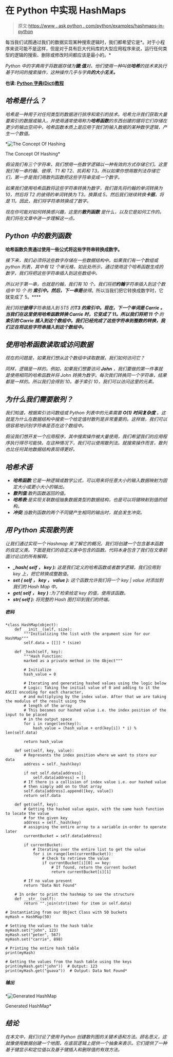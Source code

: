# 在 Python 中实现 HashMaps

> 原文:[https://www . ask python . com/python/examples/hashmaps-in-python](https://www.askpython.com/python/examples/hashmaps-in-python)

每当我们试图通过我们的数据实现某种搜索逻辑时，我们都希望它是*。对于小程序来说可能不是这样，但是对于具有巨大代码库的大型应用程序来说，运行任何类型的逻辑的搜索、删除或修改时间都应该是最小的。*

*Python 中的字典用于将数据存储为**键:值**对。他们使用一种叫做**哈希**的技术来执行基于时间的搜索操作，这种操作几乎与字典**的大小无关。***

****也读: [Python 字典(Dict)教程](https://www.askpython.com/python/dictionary/python-dictionary-dict-tutorial)****

## *哈希是什么？*

*哈希是一种用于对任何类型的数据进行排序和索引的技术。哈希允许我们获取大量要索引的数据或输入，并使用通常使用称为**哈希函数**的东西创建的键将它们存储在更少的输出空间中，哈希函数本质上是应用于我们的输入数据的某种数学逻辑，产生一个数值。*

*![The Concept Of Hashing](../Images/436828387dcc8caebc2927d2c16d345b.png)

The Concept Of Hashing* 

*假设我们有三个字符串，我们想用一些数学逻辑以一种有效的方式存储它们。这里我们有一串约翰、彼得、T1 和 T2、凯莉和 T3。所以如果你想用散列法存储它们，第一步是我们用散列函数把这些字符串变成一个数字。*

*如果我们使用哈希函数将这些字符串转换为数字，我们首先将约翰的单词转换为 10，然后将 T2 的彼得的单词转换为 T3。换算成 5。然后我们继续转换**卡丽**，将是 11。因此，我们将字符串转换成了数字。*

*现在你可能对如何转换感兴趣，这里的**散列函数** 是什么，以及它是如何工作的。我们将在文章中进一步理解这一点。*

## *Python 中的散列函数*

**哈希函数负责通过使用一些公式将这些字符串转换成数字。**

*接下来，我们必须将这些数字存储在一些数据结构中。如果我们有一个数组或 python 列表，其中有 12 个单元格，如此处所示，通过使用这个哈希函数生成的数字，我们将把这些字符串插入到这些数组中。*

*所以对于第一串，也就是约翰，我们有 10 个。我们将把**约翰**字符串插入到这个数组中 10 个 的 ***索引中。然后，下一串是**彼得**。所以当我们把它转换成数字时，它就变成了 5。****

*我们将把**彼得**字符串插入到 5T5 的**T3 的索引中。现在，下一个单词是 **Carrie** 。当我们在这里使用哈希函数转换 Carrie 时，它变成了 11。所以我们将把 11 个** 的 ***索引的 Carrie 插入到这个数组中。我们已经完成了这些字符串到整数的转换，我们正在将这些字符串插入到这个数组中。****

## *使用哈希函数读取或访问数据*

*现在的问题是，如果我们想从这个数组中读取数据，我们如何访问它？*

*同样，逻辑是一样的。例如，如果我们想要访问 **John** ，我们要做的第一件事就是使用相同的哈希函数并将 John 转换为数字。每次我们转换同一个字符串，结果都是一样的。所以我们会得到 10。基于索引 10，我们可以访问这里的元素。*

## *为什么我们需要散列？*

*我们知道，根据索引访问数组或 Python 列表中的元素需要 ***O(1)*** ***时间复杂度*** 。这就是为什么在数据结构中搜索一个给定值时散列是非常重要的。这样做，我们可以很容易地识别字符串是否在这个数组中。*

*假设我们想开发一个应用程序，其中搜索操作被大量使用，我们希望我们的应用程序执行得尽可能快。在这种情况下，我们可以使用散列法。就搜索操作而言，散列也比任何其他数据结构表现得更好。*

## *哈希术语*

*   ***哈希函数**:它是一种逻辑或数学公式，可以用来将任意大小的输入数据映射为固定大小或更小大小的输出。*
*   ***散列值**:散列函数返回的值。*
*   ***哈希表**:是实现关联数组抽象数据类型的数据结构，也是可以将键映射到值的结构。*
*   ***冲突**:当散列函数的两个不同键产生相同的输出时，就会发生冲突。*

## *用 Python 实现散列表*

*让我们通过实现一个 Hashmap 来了解它的概况。我们将创建一个包含基本函数的自定义类。下面是我们的自定义类中包含的函数。代码本身包含了我们在文章前面讨论过的所有解释。*

*   ***_hash( *self* ， *key* ):** 这是我们定义的哈希函数或者数学逻辑，我们应用到 key 上，把它转换成整数值。*
*   ****set* ( *self* ， *key* ， *value* ):** 这个函数允许我们将一个 key | value 对添加到我们的 Hash Map 中。*
*   ***get( *self* ， *key* )** :为了检索给定 key 的值，使用该函数。*
*   ***__str__( *self* ):** 将完整的 Hash 图打印到我们的终端。*

##### *密码*

```
*class HashMap(object):
    def __init__(self, size):
        """Initializing the list with the argument size for our HashMap"""
        self.data = [[]] * (size)

    def _hash(self, key):
        """Hash Function:
        marked as a private method in the Object"""

        # Initialize
        hash_value = 0

        # Iterating and generating hashed values using the logic below
        # Logic: Taking the initial value of 0 and adding to it the ASCII encoding for each character,
        # and multiplying by the index value. After that we are taking the modulus of the result using the
        # length of the array
        # This becomes our hashed value i.e. the index position of the input to be placed
        # in the output space
        for i in range(len(key)):
            hash_value = (hash_value + ord(key[i]) * i) % len(self.data)

        return hash_value

    def set(self, key, value):
        # Represents the index position where we want to store our data
        address = self._hash(key)

        if not self.data[address]:
            self.data[address] = []
        # If there is a collision of index value i.e. our hashed value
        # then simply add on to that array
        self.data[address].append([key, value])
        return self.data

    def get(self, key):
        # Getting the hashed value again, with the same hash function to locate the value
        # for the given key
        address = self._hash(key)
        # assigning the entire array to a variable in-order to operate later
        currentBucket = self.data[address]

        if currentBucket:
            # Iterating over the entire list to get the value
            for i in range(len(currentBucket)):
                # Check to retrieve the value
                if currentBucket[i][0] == key:
                    # If found, return the current bucket
                    return currentBucket[i][1]

        # If no value present
        return "Data Not Found"

    # In order to print the hashmap to see the structure
    def __str__(self):
        return "".join(str(item) for item in self.data)

# Instantiating from our Object Class with 50 buckets
myHash = HashMap(50)

# Setting the values to the hash table
myHash.set("john", 123)
myHash.set("peter", 567)
myHash.set("carrie", 898)

# Printing the entire hash table
print(myHash)

# Getting the values from the hash table using the keys
print(myHash.get("john"))  # Output: 123
print(myHash.get("guava"))  # Output: Data Not Found* 
```

##### *输出*

*![Generated HashMap](../Images/60261ce21bd345e9b904641f06b5271a.png)

Generated HashMap* 

## *结论*

*在本文中，我们讨论了使用 Python 创建散列图的关键术语和方法。顾名思义，这就像使用数据创建一个地图，在底层逻辑上提供一个抽象来表示。它们提供了一种基于键显示和定位值以及基于键插入和删除值的有效方法。*